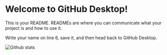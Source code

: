 # Welcome to GitHub Desktop!

This is your README. READMEs are where you can communicate what your project is and how to use it.

Write your name on line 6, save it, and then head back to GitHub Desktop.


![Github stats](https://github-readme-stats.vercel.app/api?username=Hulyamr13&theme=radical)
